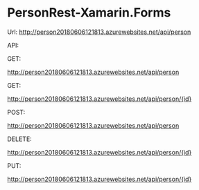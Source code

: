 # PersonRest-Xamarin.Forms




Url: http://person20180606121813.azurewebsites.net/api/person

API:


GET: 

http://person20180606121813.azurewebsites.net/api/person


GET: 

http://person20180606121813.azurewebsites.net/api/person/{id}


POST: 

http://person20180606121813.azurewebsites.net/api/person


DELETE: 

http://person20180606121813.azurewebsites.net/api/person/{id}


PUT: 

http://person20180606121813.azurewebsites.net/api/person/{id}




